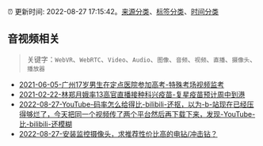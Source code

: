 :alarm_clock: 更新时间: 2022-08-27 17:15:42。[来源分类](../README.md)、[标签分类](../TAGS.md)、[时间分类](../TIMELINE.md)

## 音视频相关


> 关键字：`WebVR`、`WebRTC`、`Video`、`Audio`、`图像`、`音频`、`视频`、`直播`、`摄像头`、`播放器`



- [2021-06-05-广州17岁男生在定点医院参加高考-特殊考场视频监考](https://m.caixin.com/m/2021-06-05/101723418.html) 
- [2021-02-22-林郑月娥率13高官直播接种科兴疫苗-复星疫苗预计周中到港](https://m.caixin.com/m/2021-02-22/101665724.html) 
- [2022-08-27-YouTube-码率怎么给得比-bilibili-还抠，以为-b-站现在已经压得够烂了，今天把同一个视频传了两个平台然后再下载下来，发现-YouTube-比-bilibili-还模糊](https://www.v2ex.com/t/875898) 
- [2022-08-27-安装监控摄像头，求推荐性价比高的电钻/冲击钻？](https://www.v2ex.com/t/875889) 